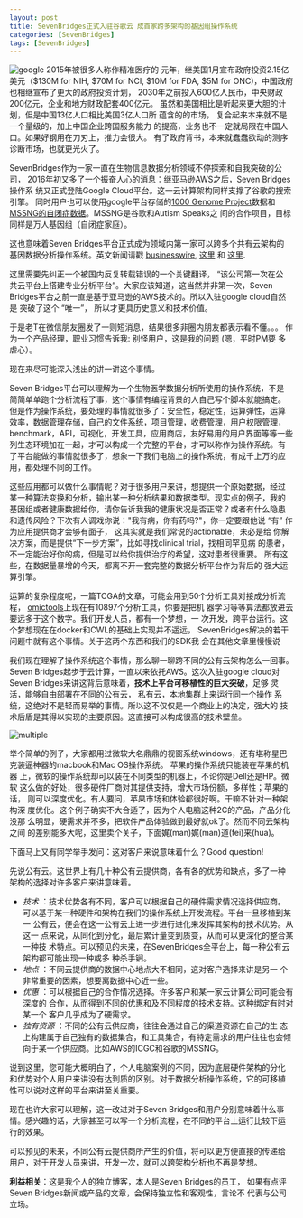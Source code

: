 ```yaml
---
layout: post
title: SevenBridges正式入驻谷歌云 成首家跨多架构的基因组操作系统
categories: [SevenBridges]
tags: [SevenBridges]
---
```


![google](http://i.imgur.com/ydQ82NY.png) 2015年被很多人称作精准医疗的
元年，继美国1月宣布政府投资2.15亿美元（$130M for NIH, $70M for NCI,
$10M for FDA, $5M for ONC)，中国政府也相继宣布了更大的政府投资计划，
2030年之前投入600亿人民币，中央财政200亿元，企业和地方财政配套400亿元。
虽然和美国相比是听起来更大胆的计划，但是中国13亿人口相比美国3亿人口所
蕴含的的市场， 复合起来本来就不是一个量级的，加上中国企业跨国服务能力
的提高，业务也不一定就局限在中国人口。如果好钢用在刀刃上，推力会很大。
有了政府背书，本来就蠢蠢欲动的测序诊断市场，也就更光火了。

SevenBridges作为一家一直在生物信息数据分析领域不停探索和自我突破的公司，
2016年初又多了一个振奋人心的消息：继亚马逊AWS之后，Seven Bridges操作系
统又正式登陆Google Cloud平台。这一云计算架构同样支撑了谷歌的搜索引擎。
同时用户也可以使用google平台存储的[1000 Genome
Project](http://www.1000genomes.org/)数据和
[MSSNG的自闭症数据](https://www.mss.ng/)。MSSNG是谷歌和Autism Speaks之
间的合作项目，目标同样是万人基因组（自闭症家庭）。

这也意味着Seven Bridges平台正式成为领域内第一家可以跨多个共有云架构的
基因数据分析操作系统。英文新闻请戳
[businesswire](http://www.businesswire.com/news/home/20160119005666/en/Bridges-Platform-Google-Cloud-Platform),
[这里](https://www.sbgenomics.com/google/?utm_source=social&utm_medium=tweet&utm_campaign=gcp)
和
[这里](https://www.sbgenomics.com/infrastructure/?utm_source=social&utm_medium=tweet&utm_campaign=gcp).



这里需要先纠正一个被国内反复转载错误的一个关键翻译， “该公司第一次在公
共云平台上搭建专业分析平台”。大家应该知道，这当然并非第一次，Seven
Bridges平台之前一直是基于亚马逊的AWS技术的。所以入驻google cloud自然是
突破了这个 “唯一”， 所以才更具历史意义和技术价值。

于是老T在微信朋友圈发了一则短消息，结果很多非圈内朋友都表示看不懂。。。
作为一个产品经理，职业习惯告诉我: 别怪用户，这是我的问题 (嗯，平时PM要
多虐心）。

现在来尽可能深入浅出的讲一讲这个事情。

Seven Bridges平台可以理解为一个生物医学数据分析所使用的操作系统，不是
简简单单跑个分析流程了事，这个事情有编程背景的人自己写个脚本就能搞定。
但是作为操作系统，要处理的事情就很多了：安全性，稳定性，运算弹性，运算
效率，数据管理存储，自己的文件系统，项目管理，收费管理，用户权限管理，
benchmark，API，可视化，开发工具，应用商店，友好易用的用户界面等等一些
列生态环境加在一起，才可以构成一个完整的平台，才可以称作为操作系统。有
了平台能做的事情就很多了，想象一下我们电脑上的操作系统，有成千上万的应
用，都处理不同的工作。

这些应用都可以做什么事情呢？对于很多用户来讲，想提供一个原始数据，经过
某一种算法变换和分析，输出某一种分析结果和数据类型。现实点的例子，我的
基因组或者健康数据给你，请你告诉我我的健康状况是否正常？或者有什么隐患
和遗传风险？下次有人调戏你说："我有病，你有药吗?"，你一定要跟他说 “有”
作为应用提供商才会够有面子， 这其实就是我们常说的actionable，未必是给
你解决方案，而是提供“下一步方案”，比如寻找clinical trial，找相同罕见病
的患者，不一定能治好你的病，但是可以给你提供治疗的希望，这对患者很重要。
所有这些，在数据量暴增的今天，都离不开一套完整的数据分析平台作为背后的
强大运算引擎。

运算的复杂程度呢，一篇TCGA的文章，可能会用到50个分析工具对接成分析流程，
[omictools](http://omictools.com/)上现在有10897个分析工具，你要是把机
器学习等等算法都放进去要远多于这个数字。我们开发人员，都有一个梦想，一
次开发，跨平台运行。这个梦想现在在docker和CWL的基础上实现并不遥远，
SevenBridges解决的若干问题中就有这个事情。关于这两个东西和我们的SDK我
会在其他文章里慢慢说

我们现在理解了操作系统这个事情，那么聊一聊跨不同的公有云架构怎么一回事。
Seven Bridges起步于云计算，一直以来依托AWS。这次入驻google cloud对
Seven Bridges来讲这背后意味着，__技术上平台可移植性的巨大突破__，足够
灵活，能够自由部署在不同的公有云， 私有云，本地集群上来运行同一个操作
系统，这绝对不是轻而易举的事情。所以这不仅仅是一个商业上的决定，强大的
技术后盾是其得以实现的主要原因。这直接可以构成很高的技术壁垒。

![multiple](http://i.imgur.com/EF4xDEW.png)

举个简单的例子，大家都用过微软大名鼎鼎的视窗系统windows，还有堪称星巴
克装逼神器的macbook和Mac OS操作系统。 苹果的操作系统只能装在苹果的机器
上，微软的操作系统却可以装在不同类型的机器上，不论你是Dell还是HP。微软
这么做的好处，很多硬件厂商对其提供支持，增大市场份额，多样性；苹果的话，
则可以深度优化。有人要问，苹果市场和体验都很好啊。干嘛不针对一种架构深
度优化。这个例子确实不大合适了，因为个人电脑这种2C的产品，产品分化没那
么明显，硬需求并不多，把软件产品体验做到最好就ok了。然而不同云架构之间
的差别能多大呢，这里卖个关子，下面娓(man)娓(man)道(fei)来(hua)。

下面马上又有同学举手发问：这对客户来说意味着什么？Good question!

先说公有云。这世界上有几十种公有云提供商，各有各的优势和缺点，多了一种
架构的选择对许多客户来讲意味着。

- *技术* ：技术优势各有不同，客户可以根据自己的硬件需求情况选择供应商。
可以基于某一种硬件和架构在我们的操作系统上开发流程。平台一旦移植到某一
公有云，便会在这一公有云上进一步进行进化来发挥其架构的技术优势。从这一
点来说，从同化到分化，最后累计量变到质变，从而可以更深化的整合某一种技
术特点。可以预见的未来，在SevenBridges全平台上，每一种公有云架构都可能出现一种或多
种杀手锏。
- *地点* ：不同云提供商的数据中心地点大不相同，这对客户选择来讲是另一
  个非常重要的因素，想要离数据中心近一些。
- *优惠* ：可以根据自己的合作情况选择。许多客户和某一家云计算公司可能会有深度的
  合作，从而得到不同的优惠和及不同程度的技术支持。这种绑定有时对某一个
  客户几乎成为了硬需求。
- *独有资源* ：不同的公有云供应商，往往会通过自己的渠道资源在自己的生
态上构建属于自己独有的数据集合，和工具集合，有特定需求的用户往往也会倾
向于某一个供应商。比如AWS的ICGC和谷歌的MSSNG。

说到这里，您可能大概明白了，个人电脑案例的不同，因为底层硬件架构的分化
和优势对个人用户来讲没有达到质的区别。对于数据分析操作系统，它的可移植
性可以说对这样的平台来讲至关重要。

现在也许大家可以理解，这一改进对于Seven Bridges和用户分别意味着什么事
情。感兴趣的话，大家甚至可以写一个分析流程，在不同的平台上运行比较下运
行的效果。

可以预见的未来，不同公有云提供商所产生的价值，将可以更方便直接的传递给
用户，对于开发人员来讲，开发一次，就可以跨架构分析也不再是梦想。

__利益相关__：这是我个人的独立博客，本人是Seven Bridges的员工，
如果有点评Seven Bridges新闻或产品的文章，会保持独立性和客观性，言论不
代表与公司立场。

